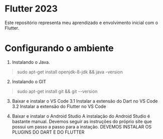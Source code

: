 # Flutter 2023
Este repositório representa meu aprendizado e envolvimento inicial com o Flutter.

# Configurando o ambiente

1. Instalando o Java.
> sudo apt-get install openjdk-8-jdk && java -version

2. Instalando o GIT
> sudo apt-get install git && git --version

3. Baixar e instalar o VS Code
3.1 Instalar a extensão do Dart no VS Code
3.2 Instalar a extensão do Flutter no VS Code

4. Baixar e instalar o Android Studio
A instalação do Android Studio é bastante manual.
Devemos seguir as instruções do próprio site que possui um passo a passo para a instação.
DEVEMOS INSTALAR OS PLUGINS DO DART E DO FLUTTER
